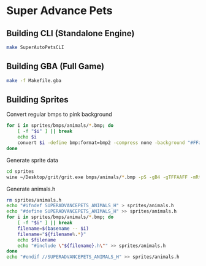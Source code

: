 # Super Advance Pets

## Building CLI (Standalone Engine)

```bash
make SuperAutoPetsCLI
```

## Building GBA (Full Game)
```bash
make -f Makefile.gba
```

## Building Sprites

Convert regular bmps to pink background
```bash
for i in sprites/bmps/animals/*.bmp; do
    [ -f "$i" ] || break
    echo $i
    convert $i -define bmp:format=bmp2 -compress none -background "#FFaaFF" -flatten $i
done
```

Generate sprite data

```bash
cd sprites
wine ~/Desktop/grit/grit.exe bmps/animals/*.bmp -pS -gB4 -gTFFAAFF -mRtpf -ftc -Osprites
```

Generate animals.h
```bash
rm sprites/animals.h
echo "#ifndef SUPERADVANCEPETS_ANIMALS_H" > sprites/animals.h
echo "#define SUPERADVANCEPETS_ANIMALS_H" >> sprites/animals.h
for i in sprites/bmps/animals/*.bmp; do
    [ -f "$i" ] || break
    filename=$(basename -- $i)
    filename="${filename%.*}"
    echo $filename
    echo "#include \"${filename}.h\"" >> sprites/animals.h
done
echo "#endif //SUPERADVANCEPETS_ANIMALS_H" >> sprites/animals.h
```